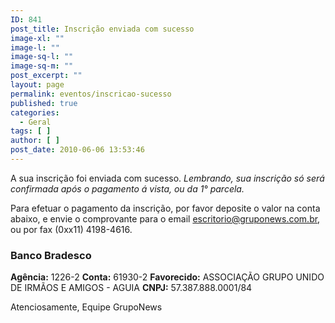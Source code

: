 ```yaml
---
ID: 841
post_title: Inscrição enviada com sucesso
image-xl: ""
image-l: ""
image-sq-l: ""
image-sq-m: ""
post_excerpt: ""
layout: page
permalink: eventos/inscricao-sucesso
published: true
categories:
  - Geral
tags: [ ]
author: [ ]
post_date: 2010-06-06 13:53:46
---
```

A sua inscrição foi enviada com sucesso. <em>Lembrando, sua inscrição só será confirmada após o pagamento á vista, ou da 1°  parcela.</em>

Para efetuar o pagamento da inscrição, por favor deposite o valor na conta abaixo, e envie o comprovante para o email <a href="mailto:escritorio@gruponews.com.br">escritorio@gruponews.com.br</a>, ou por fax (0xx11) 4198-4616.
<h3>Banco Bradesco</h3>
<strong>Agência:</strong> 1226-2
<strong>Conta:</strong> 61930-2
<strong>Favorecido:</strong> ASSOCIAÇÃO GRUPO UNIDO DE IRMÃOS E AMIGOS - AGUIA
<strong>CNPJ:</strong>﻿﻿ 57.387.888.0001/84

Atenciosamente,
Equipe GrupoNews